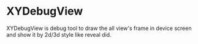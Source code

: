 # XYDebugView
XYDebugView is debug tool to draw the all view's frame in device screen and show it by 2d/3d style like reveal did.
